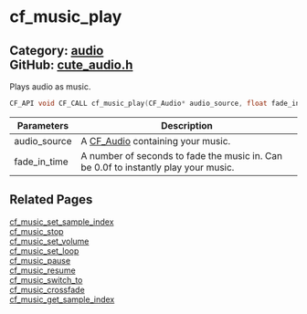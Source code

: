 [](../header.md ':include')

# cf_music_play

Category: [audio](/api_reference?id=audio)  
GitHub: [cute_audio.h](https://github.com/RandyGaul/cute_framework/blob/master/include/cute_audio.h)  
---

Plays audio as music.

```cpp
CF_API void CF_CALL cf_music_play(CF_Audio* audio_source, float fade_in_time);
```

Parameters | Description
--- | ---
audio_source | A [CF_Audio](/audio/cf_audio.md) containing your music.
fade_in_time | A number of seconds to fade the music in. Can be 0.0f to instantly play your music.

## Related Pages

[cf_music_set_sample_index](/audio/cf_music_set_sample_index.md)  
[cf_music_stop](/audio/cf_music_stop.md)  
[cf_music_set_volume](/audio/cf_music_set_volume.md)  
[cf_music_set_loop](/audio/cf_music_set_loop.md)  
[cf_music_pause](/audio/cf_music_pause.md)  
[cf_music_resume](/audio/cf_music_resume.md)  
[cf_music_switch_to](/audio/cf_music_switch_to.md)  
[cf_music_crossfade](/audio/cf_music_crossfade.md)  
[cf_music_get_sample_index](/audio/cf_music_get_sample_index.md)  

